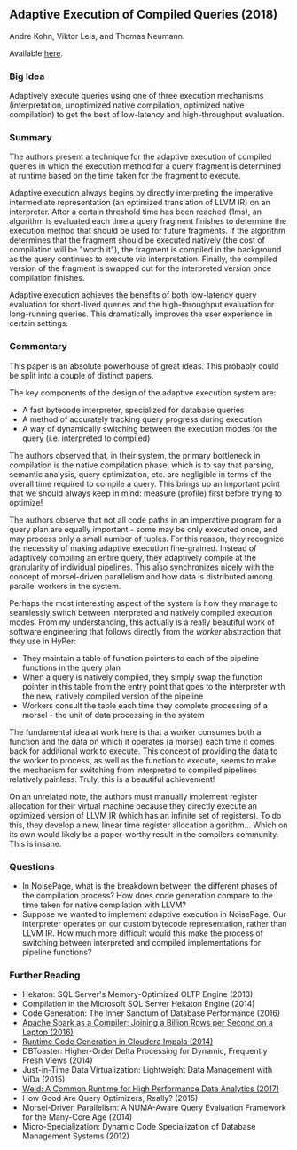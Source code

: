 ## Adaptive Execution of Compiled Queries (2018)

Andre Kohn, Viktor Leis, and Thomas Neumann.

Available [here](https://15721.courses.cs.cmu.edu/spring2020/papers/14-compilation/kohn-icde2018.pdf).

### Big Idea

Adaptively execute queries using one of three execution mechanisms (interpretation, unoptimized native compilation, optimized native compilation) to get the best of low-latency and high-throughput evaluation.

### Summary

The authors present a technique for the adaptive execution of compiled queries in which the execution method for a query fragment is determined at runtime based on the time taken for the fragment to execute. 

Adaptive execution always begins by directly interpreting the imperative intermediate representation (an optimized translation of LLVM IR) on an interpreter. After a certain threshold time has been reached (1ms), an algorithm is evaluated each time a query fragment finishes to determine the execution method that should be used for future fragments. If the algorithm determines that the fragment should be executed natively (the cost of compilation will be "worth it"), the fragment is compiled in the background as the query continues to execute via interpretation. Finally, the compiled version of the fragment is swapped out for the interpreted version once compilation finishes.

Adaptive execution achieves the benefits of both low-latency query evaluation for short-lived queries and the high-throughput evaluation for long-running queries. This dramatically improves the user experience in certain settings.

### Commentary

This paper is an absolute powerhouse of great ideas. This probably could be split into a couple of distinct papers.

The key components of the design of the adaptive execution system are:
- A fast bytecode interpreter, specialized for database queries
- A method of accurately tracking query progress during execution
- A way of dynamically switching between the execution modes for the query (i.e. interpreted to compiled)

The authors observed that, in their system, the primary bottleneck in compilation is the native compilation phase, which is to say that parsing, semantic analysis, query optimization, etc. are negligible in terms of the overall time required to compile a query. This brings up an important point that we should always keep in mind: measure (profile) first before trying to optimize!

The authors observe that not all code paths in an imperative program for a query plan are equally important - some may be only executed once, and may process only a small number of tuples. For this reason, they recognize the necessity of making adaptive execution fine-grained. Instead of adaptively compiling an entire query, they adaptively compile at the granularity of individual pipelines. This also synchronizes nicely with the concept of morsel-driven parallelism and how data is distributed among parallel workers in the system.

Perhaps the most interesting aspect of the system is how they manage to seamlessly switch between interpreted and natively compiled execution modes. From my understanding, this actually is a really beautiful work of software engineering that follows directly from the _worker_ abstraction that they use in HyPer:
- They maintain a table of function pointers to each of the pipeline functions in the query plan
- When a query is natively compiled, they simply swap the function pointer in this table from the entry point that goes to the interpreter with the new, natively compiled version of the pipeline
- Workers consult the table each time they complete processing of a morsel - the unit of data processing in the system

The fundamental idea at work here is that a worker consumes both a function and the data on which it operates (a morsel) each time it comes back for additional work to execute. This concept of providing the data to the worker to process, as well as the function to execute, seems to make the mechanism for switching from interpreted to compiled pipelines relatively painless. Truly, this is a beautiful achievement!

On an unrelated note, the authors must manually implement register allocation for their virtual machine because they directly execute an optimized version of LLVM IR (which has an infinite set of registers). To do this, they develop a new, linear time register allocation algorithm... Which on its own would likely be a paper-worthy result in the compilers community. This is insane.

### Questions

- In NoisePage, what is the breakdown between the different phases of the compilation process? How does code generation compare to the time taken for native compilation with LLVM?
- Suppose we wanted to implement adaptive execution in NoisePage. Our interpreter operates on our custom bytecode representation, rather than LLVM IR. How much more difficult would this make the process of switching between interpreted and compiled implementations for pipeline functions?

### Further Reading

- Hekaton: SQL Server's Memory-Optimized OLTP Engine (2013)
- Compilation in the Microsoft SQL Server Hekaton Engine (2014)
- Code Generation: The Inner Sanctum of Database Performance (2016)
- [Apache Spark as a Compiler: Joining a Billion Rows per Second on a Laptop (2016)](SparkAsACompiler.md)
- [Runtime Code Generation in Cloudera Impala (2014)](RuntimeCodeGenerationImpala.md)
- DBToaster: Higher-Order Delta Processing for Dynamic, Frequently Fresh Views (2014)
- Just-in-Time Data Virtualization: Lightweight Data Management with ViDa (2015)
- [Weld: A Common Runtime for High Performance Data Analytics (2017)](WeldCommonRuntimeAnalytics.md)
- How Good Are Query Optimizers, Really? (2015)
- Morsel-Driven Parallelism: A NUMA-Aware Query Evaluation Framework for the Many-Core Age (2014)
- Micro-Specialization: Dynamic Code Specialization of Database Management Systems (2012)
